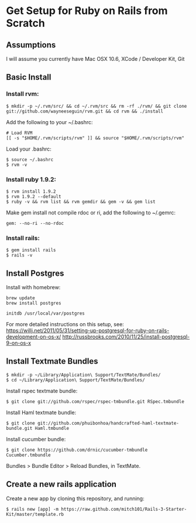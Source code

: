 # Get Setup for Ruby on Rails from Scratch

## Assumptions

I will assume you currently have Mac OSX 10.6, XCode / Developer Kit, Git

## Basic Install

### Install rvm:

    $ mkdir -p ~/.rvm/src/ && cd ~/.rvm/src && rm -rf ./rvm/ && git clone git://github.com/wayneeseguin/rvm.git && cd rvm && ./install

Add the following to your ~/.bashrc:

    # Load RVM
    [[ -s "$HOME/.rvm/scripts/rvm" ]] && source "$HOME/.rvm/scripts/rvm"

Load your .bashrc:

    $ source ~/.bashrc
    $ rvm -v

### Install ruby 1.9.2:

    $ rvm install 1.9.2
    $ rvm 1.9.2 --default
    $ ruby -v && rvm list && rvm gemdir && gem -v && gem list

Make gem install not compile rdoc or ri, add the following to ~/.gemrc:
  
    gem: --no-ri --no-rdoc

### Install rails:

    $ gem install rails
    $ rails -v

## Install Postgres  

Install with homebrew:

    brew update
    brew install postgres

    initdb /usr/local/var/postgres

For more detailed instructions on this setup, see: https://willj.net/2011/05/31/setting-up-postgresql-for-ruby-on-rails-development-on-os-x/
http://russbrooks.com/2010/11/25/install-postgresql-9-on-os-x

## Install Textmate Bundles

    $ mkdir -p ~/Library/Application\ Support/TextMate/Bundles/
    $ cd ~/Library/Application\ Support/TextMate/Bundles/

Install rspec textmate bundle:

    $ git clone git://github.com/rspec/rspec-tmbundle.git RSpec.tmbundle

Install Haml textmate bundle:

    $ git clone git://github.com/phuibonhoa/handcrafted-haml-textmate-bundle.git Haml.tmbundle

Install cucumber bundle:

    $ git clone https://github.com/drnic/cucumber-tmbundle Cucumber.tmbundle

Bundles > Bundle Editor > Reload Bundles, in TextMate.

## Create a new rails application

Create a new app by cloning this repository, and running:

    $ rails new [app] -m https://raw.github.com/mitch101/Rails-3-Starter-Kit/master/template.rb
